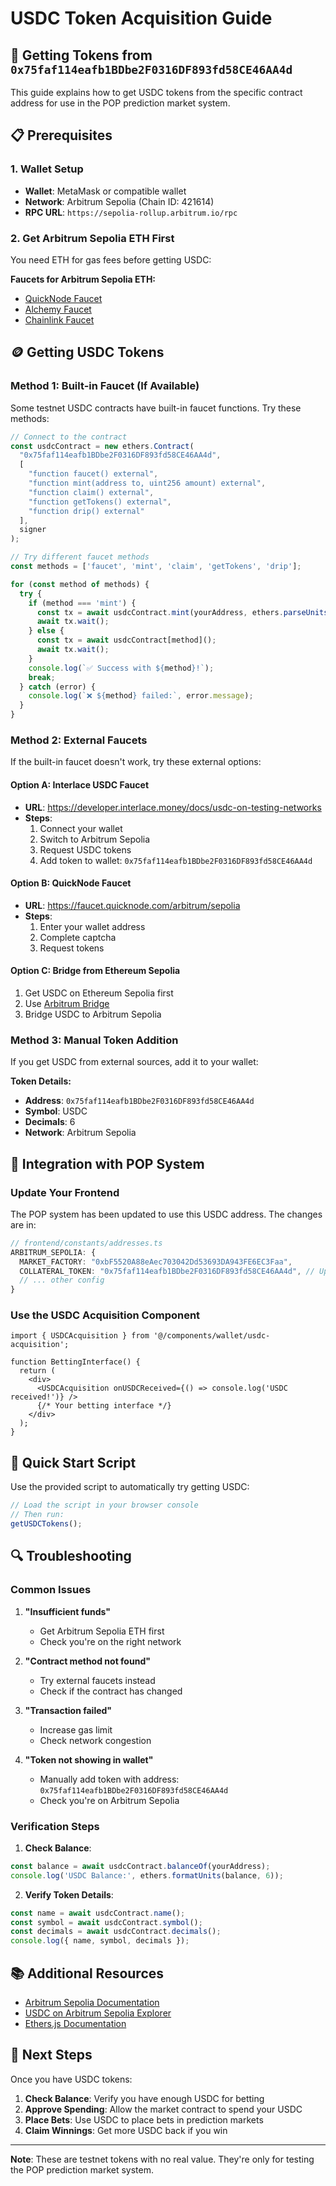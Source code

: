 # USDC Token Acquisition Guide

## 🎯 Getting Tokens from `0x75faf114eafb1BDbe2F0316DF893fd58CE46AA4d`

This guide explains how to get USDC tokens from the specific contract address for use in the POP prediction market system.

## 📋 Prerequisites

### 1. Wallet Setup
- **Wallet**: MetaMask or compatible wallet
- **Network**: Arbitrum Sepolia (Chain ID: 421614)
- **RPC URL**: `https://sepolia-rollup.arbitrum.io/rpc`

### 2. Get Arbitrum Sepolia ETH First
You need ETH for gas fees before getting USDC:

**Faucets for Arbitrum Sepolia ETH:**
- [QuickNode Faucet](https://faucet.quicknode.com/arbitrum/sepolia)
- [Alchemy Faucet](https://sepoliafaucet.com/)
- [Chainlink Faucet](https://faucets.chain.link/arbitrum-sepolia)

## 🪙 Getting USDC Tokens

### Method 1: Built-in Faucet (If Available)

Some testnet USDC contracts have built-in faucet functions. Try these methods:

```javascript
// Connect to the contract
const usdcContract = new ethers.Contract(
  "0x75faf114eafb1BDbe2F0316DF893fd58CE46AA4d",
  [
    "function faucet() external",
    "function mint(address to, uint256 amount) external",
    "function claim() external",
    "function getTokens() external",
    "function drip() external"
  ],
  signer
);

// Try different faucet methods
const methods = ['faucet', 'mint', 'claim', 'getTokens', 'drip'];

for (const method of methods) {
  try {
    if (method === 'mint') {
      const tx = await usdcContract.mint(yourAddress, ethers.parseUnits("100", 6));
      await tx.wait();
    } else {
      const tx = await usdcContract[method]();
      await tx.wait();
    }
    console.log(`✅ Success with ${method}!`);
    break;
  } catch (error) {
    console.log(`❌ ${method} failed:`, error.message);
  }
}
```

### Method 2: External Faucets

If the built-in faucet doesn't work, try these external options:

#### Option A: Interlace USDC Faucet
- **URL**: https://developer.interlace.money/docs/usdc-on-testing-networks
- **Steps**:
  1. Connect your wallet
  2. Switch to Arbitrum Sepolia
  3. Request USDC tokens
  4. Add token to wallet: `0x75faf114eafb1BDbe2F0316DF893fd58CE46AA4d`

#### Option B: QuickNode Faucet
- **URL**: https://faucet.quicknode.com/arbitrum/sepolia
- **Steps**:
  1. Enter your wallet address
  2. Complete captcha
  3. Request tokens

#### Option C: Bridge from Ethereum Sepolia
1. Get USDC on Ethereum Sepolia first
2. Use [Arbitrum Bridge](https://bridge.arbitrum.io/)
3. Bridge USDC to Arbitrum Sepolia

### Method 3: Manual Token Addition

If you get USDC from external sources, add it to your wallet:

**Token Details:**
- **Address**: `0x75faf114eafb1BDbe2F0316DF893fd58CE46AA4d`
- **Symbol**: USDC
- **Decimals**: 6
- **Network**: Arbitrum Sepolia

## 🔧 Integration with POP System

### Update Your Frontend

The POP system has been updated to use this USDC address. The changes are in:

```typescript
// frontend/constants/addresses.ts
ARBITRUM_SEPOLIA: {
  MARKET_FACTORY: "0xbF5520A88eAec703042Dd53693DA943FE6EC3Faa",
  COLLATERAL_TOKEN: "0x75faf114eafb1BDbe2F0316DF893fd58CE46AA4d", // Updated
  // ... other config
}
```

### Use the USDC Acquisition Component

```tsx
import { USDCAcquisition } from '@/components/wallet/usdc-acquisition';

function BettingInterface() {
  return (
    <div>
      <USDCAcquisition onUSDCReceived={() => console.log('USDC received!')} />
      {/* Your betting interface */}
    </div>
  );
}
```

## 🚀 Quick Start Script

Use the provided script to automatically try getting USDC:

```javascript
// Load the script in your browser console
// Then run:
getUSDCTokens();
```

## 🔍 Troubleshooting

### Common Issues

1. **"Insufficient funds"**
   - Get Arbitrum Sepolia ETH first
   - Check you're on the right network

2. **"Contract method not found"**
   - Try external faucets instead
   - Check if the contract has changed

3. **"Transaction failed"**
   - Increase gas limit
   - Check network congestion

4. **"Token not showing in wallet"**
   - Manually add token with address: `0x75faf114eafb1BDbe2F0316DF893fd58CE46AA4d`
   - Check you're on Arbitrum Sepolia

### Verification Steps

1. **Check Balance**:
```javascript
const balance = await usdcContract.balanceOf(yourAddress);
console.log('USDC Balance:', ethers.formatUnits(balance, 6));
```

2. **Verify Token Details**:
```javascript
const name = await usdcContract.name();
const symbol = await usdcContract.symbol();
const decimals = await usdcContract.decimals();
console.log({ name, symbol, decimals });
```

## 📚 Additional Resources

- [Arbitrum Sepolia Documentation](https://docs.arbitrum.io/for-devs/concepts/arbitrum-sepolia)
- [USDC on Arbitrum Sepolia Explorer](https://sepolia.arbiscan.io/token/0x75faf114eafb1BDbe2F0316DF893fd58CE46AA4d)
- [Ethers.js Documentation](https://docs.ethers.org/)

## 🎯 Next Steps

Once you have USDC tokens:

1. **Check Balance**: Verify you have enough USDC for betting
2. **Approve Spending**: Allow the market contract to spend your USDC
3. **Place Bets**: Use USDC to place bets in prediction markets
4. **Claim Winnings**: Get more USDC back if you win

---

**Note**: These are testnet tokens with no real value. They're only for testing the POP prediction market system.
